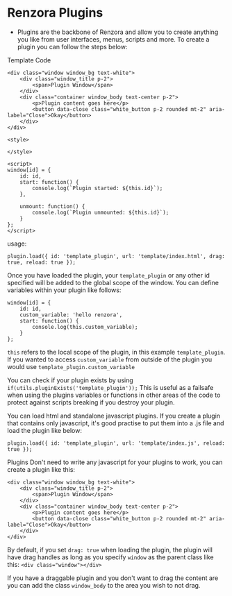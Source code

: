 # Renzora Plugins

- Plugins are the backbone of Renzora and allow you to create anything you like from user interfaces, menus, scripts and more. To create a plugin you can follow the steps below:

Template Code
```
<div class="window window_bg text-white">
    <div class="window_title p-2">
        <span>Plugin Window</span>
    </div>
    <div class="container window_body text-center p-2">
        <p>Plugin content goes here</p>
        <button data-close class="white_button p-2 rounded mt-2" aria-label="Close">Okay</button>
    </div>
</div>
  
<style>

</style>
  
<script>
window[id] = {
    id: id,
    start: function() {
        console.log(`Plugin started: ${this.id}`);
    },

    unmount: function() {
        console.log(`Plugin unmounted: ${this.id}`);
    }
};
</script>
```

usage:
```
plugin.load({ id: 'template_plugin', url: 'template/index.html', drag: true, reload: true });
```

Once you have loaded the plugin, your `template_plugin` or any other id specified will be added to the global scope of the window. You can define variables within your plugin like follows:

```
window[id] = {
    id: id,
    custom_variable: 'hello renzora',
    start: function() {
        console.log(this.custom_variable);
    }
};
```

`this` refers to the local scope of the plugin, in this example `template_plugin`. If you wanted to access `custom_variable` from outside of the plugin you would use `template_plugin.custom_variable`

You can check if your plugin exists by using `if(utils.pluginExists('template_plugin'));` This is useful as a failsafe when using the plugins variables or functions in other areas of the code to protect against scripts breaking if you destroy your plugin.

You can load html and standalone javascript plugins. If you create a plugin that contains only javascript, it's good practise to put them into a .js file and load the plugin like below:
```
plugin.load({ id: 'template_plugin', url: 'template/index.js', reload: true });
```

Plugins Don't need to write any javascript for your plugins to work, you can create a plugin like this:
```
<div class="window window_bg text-white">
    <div class="window_title p-2">
        <span>Plugin Window</span>
    </div>
    <div class="container window_body text-center p-2">
        <p>Plugin content goes here</p>
        <button data-close class="white_button p-2 rounded mt-2" aria-label="Close">Okay</button>
    </div>
</div>
```

By default, if you set `drag: true` when loading the plugin, the plugin will have drag handles as long as you specify `window` as the parent class like this:
```<div class="window"></div>```

If you have a draggable plugin and you don't want to drag the content are you can add the class `window_body` to the area you wish to not drag.